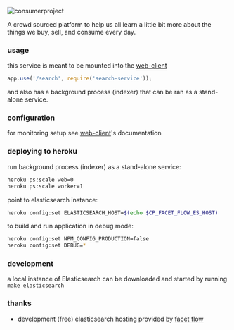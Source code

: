 ![consumerproject](http://i.imgur.com/iLlaWxJ.png)

A crowd sourced platform to help us all learn a little bit more about the
things we buy, sell, and consume every day.

### usage

this service is meant to be mounted into the
[web-client](https://github.com/consumr-project/web-client)

```js
app.use('/search', require('search-service'));
```

and also has a background process (indexer) that can be ran as a stand-alone
service.

### configuration

for monitoring setup see
[web-client](https://github.com/consumr-project/web-client/blob/master/docs/monitoring.md)'s
documentation

### deploying to heroku

run background process (indexer) as a stand-alone service:

```bash
heroku ps:scale web=0
heroku ps:scale worker=1
```

point to elasticsearch instance:

```bash
heroku config:set ELASTICSEARCH_HOST=$(echo $CP_FACET_FLOW_ES_HOST)
```

to build and run application in debug mode:

```bash
heroku config:set NPM_CONFIG_PRODUCTION=false
heroku config:set DEBUG=*
```

### development

a local instance of Elasticsearch can be downloaded and started by running `make elasticsearch`

### thanks

* development (free) elasticsearch hosting provided by [facet flow](https://facetflow.com/)
